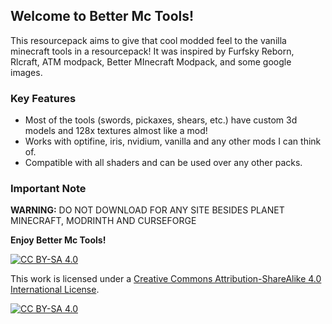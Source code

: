 
## Welcome to Better Mc Tools!

This resourcepack aims to give that cool modded feel to the vanilla minecraft tools in a resourcepack!
It was inspired by Furfsky Reborn, Rlcraft, ATM modpack, Better MInecraft Modpack, and some google images.

### Key Features

* Most of the tools (swords, pickaxes, shears, etc.) have custom 3d models and 128x textures almost like a mod!
* Works with optifine, iris, nvidium, vanilla and any other mods I can think of.
* Compatible with all shaders and can be used over any other packs.

### Important Note

**WARNING:** DO NOT DOWNLOAD FOR ANY SITE BESIDES PLANET MINECRAFT, MODRINTH AND CURSEFORGE

**Enjoy Better Mc Tools!**

[![CC BY-SA 4.0][cc-by-sa-shield]][cc-by-sa]

This work is licensed under a
[Creative Commons Attribution-ShareAlike 4.0 International License][cc-by-sa].

[![CC BY-SA 4.0][cc-by-sa-image]][cc-by-sa]

[cc-by-sa]: http://creativecommons.org/licenses/by-sa/4.0/
[cc-by-sa-image]: https://licensebuttons.net/l/by-sa/4.0/88x31.png
[cc-by-sa-shield]: https://img.shields.io/badge/License-CC%20BY--SA%204.0-lightgrey.svg
